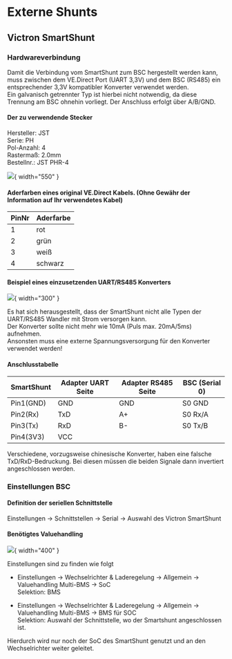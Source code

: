 # Externe Shunts

## Victron SmartShunt

### Hardwareverbindung

Damit die Verbindung vom SmartShunt zum BSC hergestellt werden kann, muss zwischen dem VE.Direct Port (UART 3,3V) und dem BSC (RS485) ein entsprechender 3,3V kompatibler Konverter verwendet werden.  
Ein galvanisch getrennter Typ ist hierbei nicht notwendig, da diese Trennung am BSC ohnehin vorliegt. Der Anschluss erfolgt über A/B/GND.

#### Der zu verwendende Stecker
Hersteller: JST  
Serie: PH  
Pol-Anzahl: 4  
Rastermaß: 2.0mm  
Bestellnr.: JST PHR-4  

![](../img/devices/devices_shunt_smartshunt_vedirect_stecker.png){  width="550" }

#### Aderfarben eines original VE.Direct Kabels. (Ohne Gewähr der Information auf Ihr verwendetes Kabel)

|  PinNr | Aderfarbe  |
| :------------ | :------------ |
| 1  | rot  |
| 2  |  grün |
|  3 |  weiß |
|  4 | schwarz  |

#### Beispiel eines einzusetzenden UART/RS485 Konverters
![](../img/devices/devices_shunt_smartshunt_rs485_converter.png){  width="300" }

Es hat sich herausgestellt, dass der SmartShunt nicht alle Typen der UART/RS485 Wandler mit Strom versorgen kann.  
Der Konverter sollte nicht mehr wie 10mA (Puls max. 20mA/5ms) aufnehmen.  
Ansonsten muss eine externe Spannungsversorgung für den Konverter verwendet werden!

#### Anschlusstabelle

| SmartShunt | Adapter UART Seite | Adapter RS485 Seite | BSC (Serial 0) |
| ------------ | ------------ | ------------ | ------------ |
| Pin1(GND) | GND | GND | S0 GND |
| Pin2(Rx) | TxD | A+ | S0 Rx/A |
| Pin3(Tx) | RxD | B- | S0 Tx/B |
| Pin4(3V3) | VCC |  |  |

Verschiedene, vorzugsweise chinesische Konverter, haben eine falsche TxD/RxD-Bedruckung. Bei diesen müssen die beiden Signale dann invertiert angeschlossen werden.

### Einstellungen BSC

#### Definition der seriellen Schnittstelle
Einstellungen -> Schnittstellen -> Serial -> Auswahl des Victron SmartShunt

#### Benötigtes Valuehandling
![](../img/devices/devices_shunt_smartshunt_bsc_settings.png){  width="400" }

Einstellungen sind zu finden wie folgt
- Einstellungen -> Wechselrichter & Laderegelung -> Allgemein -> Valuehandling Multi-BMS -> SoC  
Selektion: BMS  

- Einstellungen -> Wechselrichter & Laderegelung -> Allgemein -> Valuehandling Multi-BMS -> BMS für SOC  
Selektion: Auswahl der Schnittstelle, wo der Smartshunt angeschlossen ist.  

Hierdurch wird nur noch der SoC des SmartShunt genutzt und an den Wechselrichter weiter geleitet.